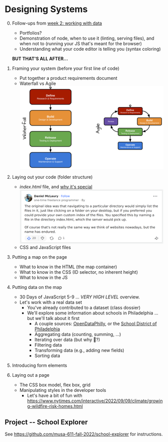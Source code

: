 # Designing Systems

0.  Follow-ups from [week 2: working with data](https://github.com/musa-611-fall-2022/week2)
    - Portfolios?
    - Demonstration of node, when to use it (linting, serving files), and when not to (running your JS that's meant for the browser)
    - Understanding what your code editor is telling you (syntax coloring)
    
    **BUT THAT'S ALL AFTER...**

1.  Framing your system (before your first line of code)
    - Put together a product requirements document
    - Waterfall vs Agile
      ![Waterfall vs Agile](images/waterfall-vs-agile.png)
1.  Laying out your code (folder structure)
    - _index.html_ file, and [why it's special](https://qr.ae/pvOhOA)
      ![why index.html is special](images/why-index.png)
    - CSS and JavaScript files
1.  Putting a map on the page
    - What to know in the HTML (the map container)
    - What to know in the CSS (ID selector, no inherent height)
    - What to know in the JS
1.  Putting data on the map
    - 30 Days of JavaScript 5-9 ... _VERY HIGH LEVEL_ overview.
    - Let's work with a real data set
      - You've already contributed to a dataset (class dossier)
      - We'll explore some information about schools in Philadelphia ... but we'll talk about it first
        - A couple sources: [OpenDataPhilly](https://opendataphilly.org/organization/school-district-of-philadelphia), or the [School District of Philadelphia](https://www.philasd.org/performance/programsservices/open-data/school-information/)
        - Aggregating data (counting, summing, ...)
        - Iterating over data (but why 🤔?)
        - Filtering data
        - Transforming data (e.g., adding new fields)
        - Sorting data
1.  Introducing form elements
1.  Laying out a page
    - The CSS box model, flex box, grid
    - Manipulating styles in the developer tools
      * Let's have a bit of fun with https://www.nytimes.com/interactive/2022/09/09/climate/growing-wildfire-risk-homes.html

## Project -- School Explorer

See https://github.com/musa-611-fall-2022/school-explorer for instructions.